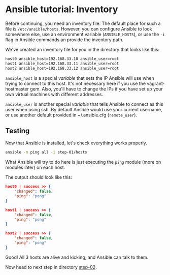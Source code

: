 # Ansible tutorial: Inventory

Before continuing, you need an inventory file. The default place for such a
file is  `/etc/ansible/hosts`. However, you can configure Ansible to look
somewhere else, use an environment variable (`ANSIBLE_HOSTS`), or use the `-i`
flag in Ansible commands an provide the inventory path.

We've created an inventory file for you in the directory that looks like this:

```bash
host0 ansible_host=192.168.33.10 ansible_user=root
host1 ansible_host=192.168.33.11 ansible_user=root
host2 ansible_host=192.168.33.12 ansible_user=root
```

`ansible_host` is a special _variable_ that sets the IP Ansible will use when
trying to connect to this host. It's not necessary here if you use the
vagrant-hostmaster gem. Also, you'll have to change the IPs if you have set up
your own virtual machines with different addresses.

`ansible_user` is another special _variable_ that tells Ansible to
connect as this user when using ssh. By default Ansible would use your
current username, or use another default provided in ~/.ansible.cfg
(`remote_user`).

## Testing

Now that Ansible is installed, let's check everything works properly.

```bash
ansible -m ping all -i step-01/hosts
```

What Ansible will try to do here is just executing the `ping` module (more on
modules later) on each host.

The output should look like this:

```json
host0 | success >> {
    "changed": false,
    "ping": "pong"
}

host1 | success >> {
    "changed": false,
    "ping": "pong"
}

host2 | success >> {
    "changed": false,
    "ping": "pong"
}
```

Good! All 3 hosts are alive and kicking, and Ansible can talk to them.

Now head to next step in directory [step-02](https://github.com/leucos/ansible-tuto/tree/master/step-02).
